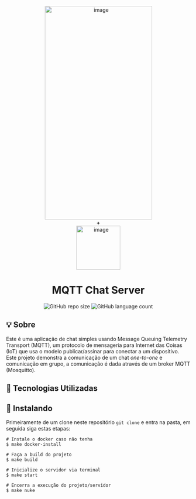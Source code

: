 <div align="center">
  <img width="293" height="584" alt="image" src="https://github.com/user-attachments/assets/848f59c2-d598-4c2d-9192-816a40847e17" />
  <div><b>+</b></div>
  <img width="120" height="120" alt="image" src="https://github.com/user-attachments/assets/83457577-955e-41c8-8400-aa8e88edf2d5" />
</div>
<h1 align="center">MQTT Chat Server</h1>
<div align="center">
  
![GitHub repo size](https://img.shields.io/github/repo-size/iuricode/README-template?style=for-the-badge)
![GitHub language count](https://img.shields.io/github/languages/count/iuricode/README-template?style=for-the-badge)
  
</div>


## :bulb: Sobre

Este é uma aplicação de chat simples usando Message Queuing Telemetry Transport (MQTT), um protocolo de mensageria para Internet das Coisas (IoT) que usa o modelo publicar/assinar para conectar a um dispositivo.
Este projeto demonstra a comunicação de um chat _one-to-one_ e comunicação em grupo, a comunicação é dada através de um broker MQTT (Mosquitto).


## 🧞 Tecnologias Utilizadas 



## 🚀 Instalando 

Primeiramente de um clone neste repositório ```git clone``` e entra na pasta, em seguida siga estas etapas:

```
# Instale o docker caso não tenha 
$ make docker-install

# Faça a build do projeto
$ make build

# Inicialize o servidor via terminal 
$ make start

# Encerra a execução do projeto/servidor
$ make nuke
```

